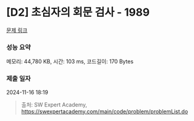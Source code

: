 # [D2] 초심자의 회문 검사 - 1989 

[문제 링크](https://swexpertacademy.com/main/code/problem/problemDetail.do?contestProbId=AV5PyTLqAf4DFAUq) 

### 성능 요약

메모리: 44,780 KB, 시간: 103 ms, 코드길이: 170 Bytes

### 제출 일자

2024-11-16 18:19



> 출처: SW Expert Academy, https://swexpertacademy.com/main/code/problem/problemList.do